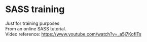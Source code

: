 # SASS training
Just for training purposes<br /> From an online SASS tutorial.<br /> Video reference: https://www.youtube.com/watch?v=_a5j7KoflTs
